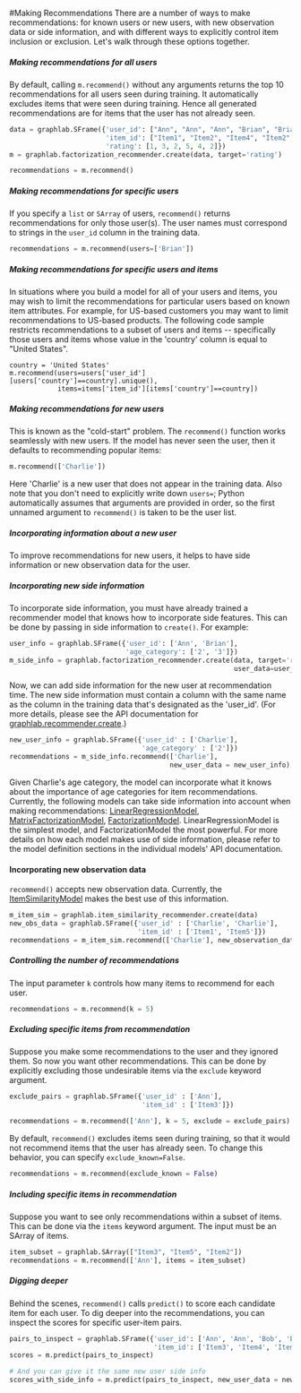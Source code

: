 #Making Recommendations 
There are a number of ways to make recommendations: for known users or new users, with new observation data or side information, and with different ways to explicitly control item inclusion or exclusion.  Let's walk through these options together.

##### Making recommendations for all users

By default, calling `m.recommend()` without any arguments returns the top 10 recommendations for all users seen during training.  It automatically excludes items that were seen during training. Hence all generated recommendations are for items that the user has not already seen.

```python
data = graphlab.SFrame({'user_id': ["Ann", "Ann", "Ann", "Brian", "Brian", "Brian"],
                  		'item_id': ["Item1", "Item2", "Item4", "Item2", "Item3", "Item5"],
                  		'rating': [1, 3, 2, 5, 4, 2]})
m = graphlab.factorization_recommender.create(data, target='rating')

recommendations = m.recommend()
```

##### Making recommendations for specific users

If you specify a `list` or `SArray` of users, `recommend()` returns recommendations for only those user(s). The user names must correspond to strings in the `user_id` column in the training data.

```python
recommendations = m.recommend(users=['Brian'])
```

##### Making recommendations for specific users and items

In situations where you build a model for all of your users and items, you may wish to limit the recommendations for particular users based on known item attributes. For example, for US-based customers you may want to limit recommendations to US-based products. The following code sample restricts recommendations to a subset of users and items -- specifically those users and items whose value in the 'country' column is equal to "United States".

```
country = 'United States'
m.recommend(users=users['user_id'][users['country']==country].unique(),
            items=items['item_id'][items['country']==country])
```

##### Making recommendations for new users

This is known as the "cold-start" problem.  The `recommend()` function works seamlessly with new users. If the model has never seen the user, then it defaults to recommending popular items:

```python
m.recommend(['Charlie'])
```

Here 'Charlie' is a new user that does not appear in the training data.  Also note that you don't need to explicitly write down `users=`; Python automatically assumes that arguments are provided in order, so the first unnamed argument to `recommend()` is taken to be the user list.


##### Incorporating information about a new user

To improve recommendations for new users, it helps to have side information or new observation data for the user.

##### Incorporating new side information

To incorporate side information, you must have already trained a recommender model that knows how to incorporate side features.  This can be done by passing in side information to `create()`.  For example:

```python
user_info = graphlab.SFrame({'user_id': ['Ann', 'Brian'],
                       		 'age_category': ['2', '3']})
m_side_info = graphlab.factorization_recommender.create(data, target='rating',
           		      		                            user_data=user_info)
```

Now, we can add side information for the new user at recommendation time. The new side information must contain a column with the same name as the column in the training data that's designated as the 'user_id'.  (For more details, please see the API documentation for [graphlab.recommender.create](https://dato.com/products/create/docs/generated/graphlab.recommender.create.html#graphlab.recommender.create).)

```python
new_user_info = graphlab.SFrame({'user_id' : ['Charlie'],
								 'age_category' : ['2']})
recommendations = m_side_info.recommend(['Charlie'],
										new_user_data = new_user_info)
```

Given Charlie's age category, the model can incorporate what it knows about the importance of age categories for item recommendations.  Currently, the following models can take side information into account when making recommendations: [LinearRegressionModel](https://dato.com/products/create/docs/generated/graphlab.linear_regression.LinearRegression.html), [MatrixFactorizationModel](https://dato.com/products/create/docs/generated/graphlab.recommender.MatrixFactorizationModel.html#graphlab.recommender.MatrixFactorizationModel), [FactorizationModel](https://dato.com/products/create/docs/generated/graphlab.recommender.FactorizationModel.html#graphlab.recommender.FactorizationModel).  LinearRegressionModel is the simplest model, and FactorizationModel the most powerful.  For more details on how each model makes use of side information, please refer to the model definition sections in the individual models' API documentation.

#### Incorporating new observation data

`recommend()` accepts new observation data. Currently, the [ItemSimilarityModel](https://dato.com/products/create/docs/generated/graphlab.recommender.item_similarity_recommender.ItemSimilarityRecommender.html) makes the best use of this information.

```python
m_item_sim = graphlab.item_similarity_recommender.create(data)
new_obs_data = graphlab.SFrame({'user_id' : ['Charlie', 'Charlie'],
	                        	'item_id' : ['Item1', 'Item5']})
recommendations = m_item_sim.recommend(['Charlie'], new_observation_data = new_obs_data)
```

##### Controlling the number of recommendations

The input parameter `k` controls how many items to recommend for each user.

```python
recommendations = m.recommend(k = 5)
```

##### Excluding specific items from recommendation

Suppose you make some recommendations to the user and they ignored them.  So now you want other recommendations.  This can be done by explicitly excluding those undesirable items via the `exclude` keyword argument.

```python
exclude_pairs = graphlab.SFrame({'user_id' : ['Ann'],
                           		 'item_id' : ['Item3']})

recommendations = m.recommend(['Ann'], k = 5, exclude = exclude_pairs)
```

By default, `recommend()` excludes items seen during training, so that it would not recommend items that the user has already seen.  To change this behavior, you can specify `exclude_known=False`.

```python
recommendations = m.recommend(exclude_known = False)
```

##### Including specific items in recommendation

Suppose you want to see only recommendations within a subset of items.  This can be done via the `items` keyword argument.  The input must be an SArray of items.

```python
item_subset = graphlab.SArray(["Item3", "Item5", "Item2"])
recommendations = m.recommend(['Ann'], items = item_subset)
```

##### Digging deeper

Behind the scenes, `recommend()` calls `predict()` to score each candidate item for each user.  To dig deeper into the recommendations, you can inspect the scores for specific user-item pairs.

```python
pairs_to_inspect = graphlab.SFrame({'user_id': ['Ann', 'Ann', 'Bob', 'Bob', 'Charlie', 'Charlie', 'Charlie'],
									'item_id': ['Item3', 'Item4', 'Item5', 'Item1', 'Item1', 'Item2', 'Item4']})
scores = m.predict(pairs_to_inspect)

# And you can give it the same new user side info
scores_with_side_info = m.predict(pairs_to_inspect, new_user_data = new_user_info)
```
